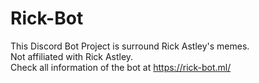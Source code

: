 # Rick-Bot

This Discord Bot Project is surround Rick Astley's memes. <br />
Not affiliated with Rick Astley.
<br />
Check all information of the bot at https://rick-bot.ml/
